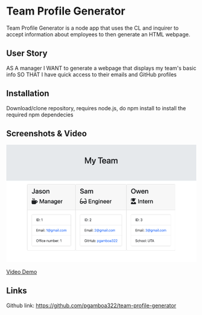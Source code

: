 # Team Profile Generator

Team Profile Generator is a node app that uses the CL and inquirer to accept information about employees to then generate an HTML webpage.

## User Story
AS A manager I WANT to generate a webpage that displays my team's basic info
SO THAT I have quick access to their emails and GitHub profiles


## Installation
Download/clone repository, requires node.js, do npm install to install the required npm dependecies

## Screenshots & Video

![This image shows the header, navigation, banner and music section.](./src/screenshot1.png)

[Video Demo]()

## Links

Github link: https://github.com/pgamboa322/team-profile-generator